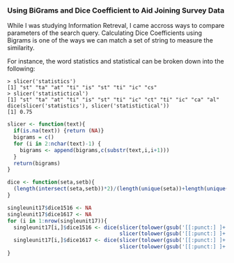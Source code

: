### Using BiGrams and Dice Coefficient to Aid Joining Survey Data

While I was studying Information Retreval, I came accross ways to compare parameters of the search query. Calculating Dice Coefficients using Bigrams is one of the ways we can match a set of string to measure the similarity.

For instance, the word statistics and statistical can be broken down into the following:
```
> slicer('statistics')
[1] "st" "ta" "at" "ti" "is" "st" "ti" "ic" "cs"
> slicer('statistictical')
[1] "st" "ta" "at" "ti" "is" "st" "ti" "ic" "ct" "ti" "ic" "ca" "al"
dice(slicer('statistics'), slicer('statistictical'))
[1] 0.75
```

``` R
slicer <- function(text){
  if(is.na(text)) {return (NA)}
  bigrams = c()
  for (i in 2:nchar(text)-1) {
    bigrams <- append(bigrams,c(substr(text,i,i+1)))
  }
  return(bigrams)
}

dice <- function(seta,setb){
  (length(intersect(seta,setb))*2)/(length(unique(seta))+length(unique(setb)))
}

singleunit17$dice1516 <- NA
singleunit17$dice1617 <- NA
for (i in 1:nrow(singleunit17)){
  singleunit17[i,]$dice1516 <- dice(slicer(tolower(gsub('[[:punct:] ]+','',singleunit17[i,]$Name15))),
                                    slicer(tolower(gsub('[[:punct:] ]+','',singleunit17[i,]$Name16))))
  singleunit17[i,]$dice1617 <- dice(slicer(tolower(gsub('[[:punct:] ]+','',singleunit17[i,]$Name16))),
                                    slicer(tolower(gsub('[[:punct:] ]+','',singleunit17[i,]$Name17))))
}
```
